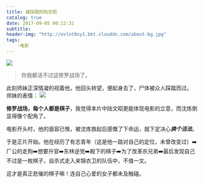 ```yaml
---
title: 被踩踏的陆文昭
catalog: true
date: 2017-09-05 00:12:31
subtitle:
header-img: "http://ovlnt0xy1.bkt.clouddn.com/about-bg.jpg"
tags:
	-电影
---
```



![](http://ovlnt0xy1.bkt.clouddn.com/xcddt.gif)
>你我都活不过这修罗战场了。

此刻师妹正深情凝的视着他，他回头转望，便起身去了，尸体被众人踩踏而过。
师妹的表情：
![](http://ovlnt0xy1.bkt.clouddn.com/xcd1.jpg)

**修罗战场，每个人都是棋子**，我觉得本片中陆文昭更能体现电影的立意，而沈炼倒显得像个配角了。

电影开头时，他的面容已憔，被沈炼救起后感慨了下命运，就下定决心***换个活法***。
    
        
            
于是正片开始。他在经历了有志青年（这是他一路对自己的定位，未曾改变过）➡️厂公的走狗➡️想要升官➡️东林逆党➡️殿下的棋子➡️为了改革杀兄弟➡️最后发现自己不过是一枚棋子，自杀式走入来锦衣卫的队伍中，不值一文。

这才是真正悲催的棋子嘛！连自己心爱的女子都未及触碰。





